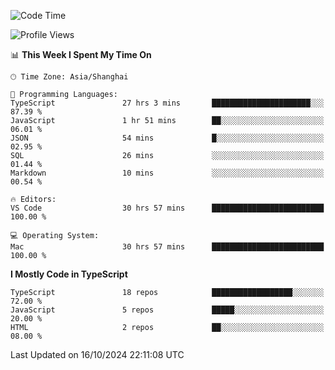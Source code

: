 <!--START_SECTION:waka-->
![Code Time](http://img.shields.io/badge/Code%20Time-6%2C749%20hrs%2013%20mins-blue)

![Profile Views](http://img.shields.io/badge/Profile%20Views-0-blue)

📊 **This Week I Spent My Time On** 

```text
🕑︎ Time Zone: Asia/Shanghai

💬 Programming Languages: 
TypeScript               27 hrs 3 mins       ██████████████████████░░░   87.39 % 
JavaScript               1 hr 51 mins        ██░░░░░░░░░░░░░░░░░░░░░░░   06.01 % 
JSON                     54 mins             █░░░░░░░░░░░░░░░░░░░░░░░░   02.95 % 
SQL                      26 mins             ░░░░░░░░░░░░░░░░░░░░░░░░░   01.44 % 
Markdown                 10 mins             ░░░░░░░░░░░░░░░░░░░░░░░░░   00.54 % 

🔥 Editors: 
VS Code                  30 hrs 57 mins      █████████████████████████   100.00 % 

💻 Operating System: 
Mac                      30 hrs 57 mins      █████████████████████████   100.00 % 
```

**I Mostly Code in TypeScript** 

```text
TypeScript               18 repos            ██████████████████░░░░░░░   72.00 % 
JavaScript               5 repos             █████░░░░░░░░░░░░░░░░░░░░   20.00 % 
HTML                     2 repos             ██░░░░░░░░░░░░░░░░░░░░░░░   08.00 % 
```




 Last Updated on 16/10/2024 22:11:08 UTC
<!--END_SECTION:waka-->
